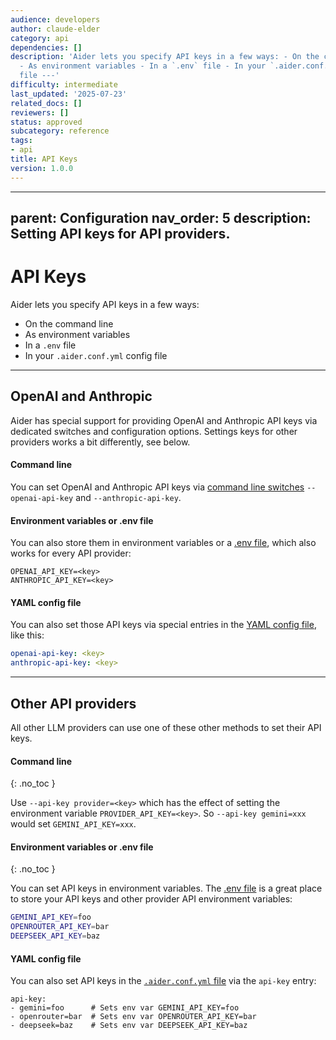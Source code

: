 ```yaml
---
audience: developers
author: claude-elder
category: api
dependencies: []
description: 'Aider lets you specify API keys in a few ways: - On the command line
  - As environment variables - In a `.env` file - In your `.aider.conf.yml` config
  file ---'
difficulty: intermediate
last_updated: '2025-07-23'
related_docs: []
reviewers: []
status: approved
subcategory: reference
tags:
- api
title: API Keys
version: 1.0.0
---
```


---
parent: Configuration
nav_order: 5
description: Setting API keys for API providers.
---

# API Keys

Aider lets you specify API keys in a few ways:

- On the command line
- As environment variables
- In a `.env` file
- In your `.aider.conf.yml` config file

---

## OpenAI and Anthropic

Aider has special support for providing
OpenAI and Anthropic API keys
via dedicated switches and configuration options.
Settings keys for other providers works a bit differently, see below.

#### Command line

You can set OpenAI and Anthropic API keys via
[command line switches](/docs/config/options.html#api-keys-and-settings)
`--openai-api-key` and `--anthropic-api-key`.


#### Environment variables or .env file

You can also store them in environment variables or a 
[.env file](/docs/config/dotenv.html), which also works
for every API provider:

```
OPENAI_API_KEY=<key>
ANTHROPIC_API_KEY=<key>
```

#### YAML config file
You can also set those API keys via special entries in the
[YAML config file](/docs/config/aider_conf.html), like this:

```yaml
openai-api-key: <key>
anthropic-api-key: <key>
```


---

## Other API providers

All other LLM providers can use one of these other methods to set their API keys.

#### Command line
{: .no_toc }

Use `--api-key provider=<key>` which has the effect of setting the environment variable `PROVIDER_API_KEY=<key>`. So `--api-key gemini=xxx` would set `GEMINI_API_KEY=xxx`.

#### Environment variables or .env file
{: .no_toc }

You can set API keys in environment variables.
The [.env file](/docs/config/dotenv.html)
is a great place to store your API keys and other provider API environment variables:

```bash
GEMINI_API_KEY=foo
OPENROUTER_API_KEY=bar
DEEPSEEK_API_KEY=baz
```

#### YAML config file


You can also set API keys in the 
[`.aider.conf.yml` file](/docs/config/aider_conf.html)
via the `api-key` entry:

```
api-key:
- gemini=foo      # Sets env var GEMINI_API_KEY=foo
- openrouter=bar  # Sets env var OPENROUTER_API_KEY=bar
- deepseek=baz    # Sets env var DEEPSEEK_API_KEY=baz
```

